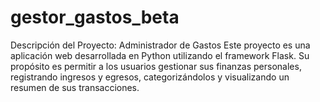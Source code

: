 # gestor_gastos_beta
Descripción del Proyecto: Administrador de Gastos Este proyecto es una aplicación web desarrollada en Python utilizando el framework Flask. Su propósito es permitir a los usuarios gestionar sus finanzas personales, registrando ingresos y egresos, categorizándolos y visualizando un resumen de sus transacciones.
